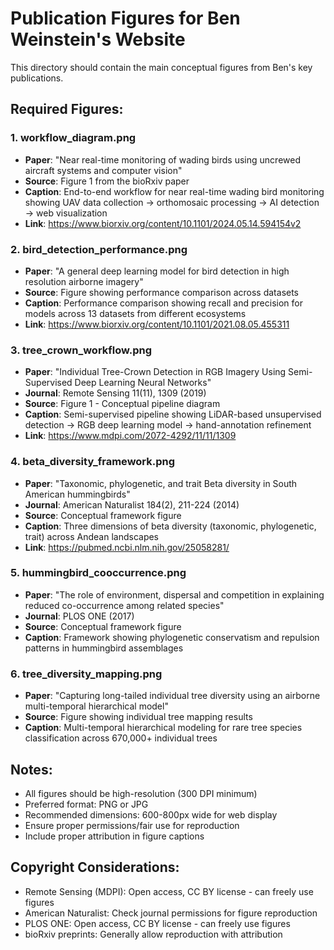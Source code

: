 # Publication Figures for Ben Weinstein's Website

This directory should contain the main conceptual figures from Ben's key publications. 

## Required Figures:

### 1. **workflow_diagram.png** 
- **Paper**: "Near real-time monitoring of wading birds using uncrewed aircraft systems and computer vision"
- **Source**: Figure 1 from the bioRxiv paper 
- **Caption**: End-to-end workflow for near real-time wading bird monitoring showing UAV data collection → orthomosaic processing → AI detection → web visualization
- **Link**: https://www.biorxiv.org/content/10.1101/2024.05.14.594154v2

### 2. **bird_detection_performance.png**
- **Paper**: "A general deep learning model for bird detection in high resolution airborne imagery"
- **Source**: Figure showing performance comparison across datasets
- **Caption**: Performance comparison showing recall and precision for models across 13 datasets from different ecosystems
- **Link**: https://www.biorxiv.org/content/10.1101/2021.08.05.455311

### 3. **tree_crown_workflow.png**
- **Paper**: "Individual Tree-Crown Detection in RGB Imagery Using Semi-Supervised Deep Learning Neural Networks"
- **Journal**: Remote Sensing 11(11), 1309 (2019)
- **Source**: Figure 1 - Conceptual pipeline diagram
- **Caption**: Semi-supervised pipeline showing LiDAR-based unsupervised detection → RGB deep learning model → hand-annotation refinement
- **Link**: https://www.mdpi.com/2072-4292/11/11/1309

### 4. **beta_diversity_framework.png**
- **Paper**: "Taxonomic, phylogenetic, and trait Beta diversity in South American hummingbirds"
- **Journal**: American Naturalist 184(2), 211-224 (2014)
- **Source**: Conceptual framework figure
- **Caption**: Three dimensions of beta diversity (taxonomic, phylogenetic, trait) across Andean landscapes
- **Link**: https://pubmed.ncbi.nlm.nih.gov/25058281/

### 5. **hummingbird_cooccurrence.png**
- **Paper**: "The role of environment, dispersal and competition in explaining reduced co-occurrence among related species"
- **Journal**: PLOS ONE (2017)
- **Source**: Conceptual framework figure
- **Caption**: Framework showing phylogenetic conservatism and repulsion patterns in hummingbird assemblages

### 6. **tree_diversity_mapping.png**
- **Paper**: "Capturing long-tailed individual tree diversity using an airborne multi-temporal hierarchical model"
- **Source**: Figure showing individual tree mapping results
- **Caption**: Multi-temporal hierarchical modeling for rare tree species classification across 670,000+ individual trees

## Notes:
- All figures should be high-resolution (300 DPI minimum)
- Preferred format: PNG or JPG
- Recommended dimensions: 600-800px wide for web display
- Ensure proper permissions/fair use for reproduction
- Include proper attribution in figure captions

## Copyright Considerations:
- Remote Sensing (MDPI): Open access, CC BY license - can freely use figures
- American Naturalist: Check journal permissions for figure reproduction
- PLOS ONE: Open access, CC BY license - can freely use figures  
- bioRxiv preprints: Generally allow reproduction with attribution